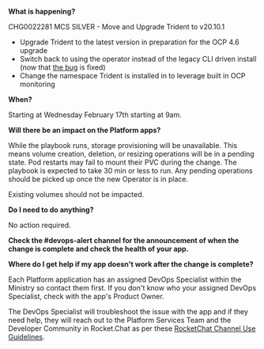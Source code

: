 
**What is happening?**

CHG0022281 MCS SILVER - Move and Upgrade Trident to v20.10.1

- Upgrade Trident to the latest version in preparation for the OCP 4.6 upgrade
- Switch back to using the operator instead of the legacy CLI driven install (now that [the bug](https://github.com/NetApp/trident/issues/474) is fixed)
- Change the namespace Trident is installed in to leverage built in OCP monitoring

**When?**

Starting at Wednesday February 17th starting at 9am.

**Will there be an impact on the Platform apps?**

While the playbook runs, storage provisioning will be unavailable. This means volume creation, deletion, or resizing operations will be in a pending state. Pod restarts may fail to mount their PVC during the change. The playbook is expected to take 30 min or less to run. Any pending operations should be picked up once the new Operator is in place.

Existing volumes should not be impacted.

**Do I need to do anything?**

No action required.

**Check the #devops-alert channel for the announcement of when the change is complete and check the health of your app.**

**Where do I get help if my app doesn't work after the change is complete?**

Each Platform application has an assigned DevOps Specialist within the Ministry so contact them first. If you don't know who your assigned DevOps Specialist, check with the app's Product Owner.

The DevOps Specialist will troubleshoot the issue with the app and if they need help, they will reach out to the Platform Services Team and the Developer Community in Rocket.Chat as per these [RocketChat Channel Use Guidelines](
https://developer.gov.bc.ca/Getting-human-support-for-issues-not-covered-by-devops-requests).
